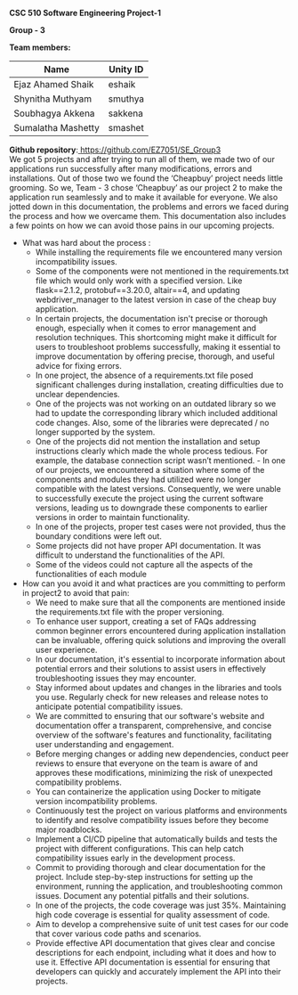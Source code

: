 ﻿**CSC 510 Software Engineering Project-1**

**Group - 3**

**Team members:**

| Name                   | Unity ID                           |
|------------------------|------------------------------------|
| Ejaz Ahamed Shaik      | eshaik                             |
| Shynitha Muthyam       | smuthya                            |
| Soubhagya Akkena       | sakkena                            |
| Sumalatha Mashetty     | smashet                            |

**Github repository**:[ ](https://github.ncsu.edu/araveen/engr-ALDA-Fall2022-H35)[https://github.com/EZ7051/SE_Group3 ](https://github.com/EZ7051/SE_Group3)</br>
We got 5 projects and after trying to run all of them, we made two of our applications run successfully after many modifications, errors and installations. Out of those two we found the ‘Cheapbuy’ project needs little grooming. So we, Team - 3 chose ‘Cheapbuy’ as our project 2 to make the application run seamlessly and to make it available for everyone. We also jotted down in this documentation, the problems and errors we faced during the process and how we overcame them. This documentation also includes a few points on how we can avoid those pains in our upcoming projects.


- What was hard about the process :
    - While installing the requirements file we encountered many version incompatibility issues.
    - Some of the components were not mentioned in the requirements.txt file which would only work with a specified version. Like flask==2.1.2, protobuf==3.20.0, altair==4, and updating webdriver\_manager to the latest version in case of the cheap buy application.
    - In certain projects, the documentation isn't precise or thorough enough, especially when it comes to error management and resolution techniques. This shortcoming might make it difficult for users to troubleshoot problems successfully, making it essential to improve documentation by offering precise, thorough, and useful advice for fixing errors.
    - In one project, the absence of a requirements.txt file posed significant challenges during installation, creating difficulties due to unclear dependencies.
    - One of the projects was not working on an outdated library so we had to update the corresponding library which included additional code changes. Also, some of the libraries were deprecated / no longer supported by the system.
    - One of the projects did not mention the installation and setup instructions clearly which made the whole process tedious. For example, the database connection script wasn’t mentioned.        - In one of our projects, we encountered a situation where some of the components and modules they had utilized were no longer compatible with the latest versions. Consequently, we were unable to successfully execute the project using the current software versions, leading us to downgrade these components to earlier versions in order to maintain functionality.
    - In one of the projects, proper test cases were not provided, thus the boundary conditions were left out.
    - Some projects did not have proper API documentation. It was difficult to understand the functionalities of the API.
    - Some of the videos could not capture all the aspects of the functionalities of each module
- How can you avoid it and what practices are you committing to perform in project2 to avoid that pain:
    - We need to make sure that all the components are mentioned inside the requirements.txt file with the proper versioning.
    - To enhance user support, creating a set of FAQs addressing common beginner errors encountered during application installation can be invaluable, offering quick solutions and improving the overall user experience.
    - In our documentation, it's essential to incorporate information about potential errors and their solutions to assist users in effectively troubleshooting issues they may encounter.
    - Stay informed about updates and changes in the libraries and tools you use. Regularly check for new releases and release notes to anticipate potential compatibility issues.
    - We are committed to ensuring that our software's website and documentation offer a transparent, comprehensive, and concise overview of the software's features and functionality, facilitating user understanding and engagement.
    - Before merging changes or adding new dependencies, conduct peer reviews to ensure that everyone on the team is aware of and approves these modifications, minimizing the risk of unexpected compatibility problems.
    - You can containerize the application using Docker to mitigate version incompatibility problems.
    - Continuously test the project on various platforms and environments to identify and resolve compatibility issues before they become major roadblocks.
    - Implement a CI/CD pipeline that automatically builds and tests the project with different configurations. This can help catch compatibility issues early in the development process.
    - Commit to providing thorough and clear documentation for the project. Include step-by-step instructions for setting up the environment, running the application, and troubleshooting common issues. Document any potential pitfalls and their solutions.
    - In one of the projects, the code coverage was just 35%. Maintaining high code coverage is essential for quality assessment of code.
    - Aim to develop a comprehensive suite of unit test cases for our code that cover various code paths and scenarios.
    - Provide effective API documentation that gives clear and concise descriptions for each endpoint, including what it does and how to use it. Effective API documentation is essential for ensuring that developers can quickly and accurately implement the API into their projects.
